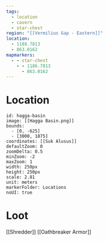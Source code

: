 ```yaml
---
tags:
  - location
  - cavern
  - star-chest
region: "[[Vermilius Gap - Eastern]]"
location:
  - 1188.7813
  - 863.0162
mapmarkers:
  - - star-chest
    - - 1186.7813
      - 863.0162
---
```

# Location
```leaflet
id: hagga-basin
image: [[Hagga Basin.png]]
bounds:
  - [0, -625]
  - [3000, 1875]
coordinates: [[Suk Alusus]]
defaultZoom: 0
zoomDelta: 0.5
minZoom: -2
maxZoom: 1
width: 250px
height: 250px
scale: 2.81
unit: meters
markerFolder: Locations
noUI: true
```
# Loot
[[Shredder]]
[[Oathbreaker Armor]]